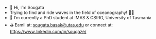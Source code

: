 - 👋 Hi, I’m Sougata
-  Trying to find and ride waves in the field of oceanography! 🏄‍♂️ 
- 🌱 I’m currently a PhD student at IMAS & CSIRO, University of Tasmania
- ⛳ Eamil at: sougata.basak@utas.edu or connect at: https://www.linkedin.com/in/sougaze/

<!---
sb4233/sb4233 is a ✨ special ✨ repository because its `README.md` (this file) appears on your GitHub profile.
You can click the Preview link to take a look at your changes.
--->
